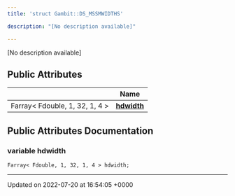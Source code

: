 ```yaml
---
title: 'struct Gambit::DS_MSSMWIDTHS'

description: "[No description available]"

---
```









[No description available]

## Public Attributes

|                | Name           |
| -------------- | -------------- |
| Farray< Fdouble, 1, 32, 1, 4 > | **[hdwidth](/documentation/code/classes/structgambit_1_1ds__mssmwidths/#variable-hdwidth)**  |

## Public Attributes Documentation

### variable hdwidth

```
Farray< Fdouble, 1, 32, 1, 4 > hdwidth;
```


-------------------------------

Updated on 2022-07-20 at 16:54:05 +0000